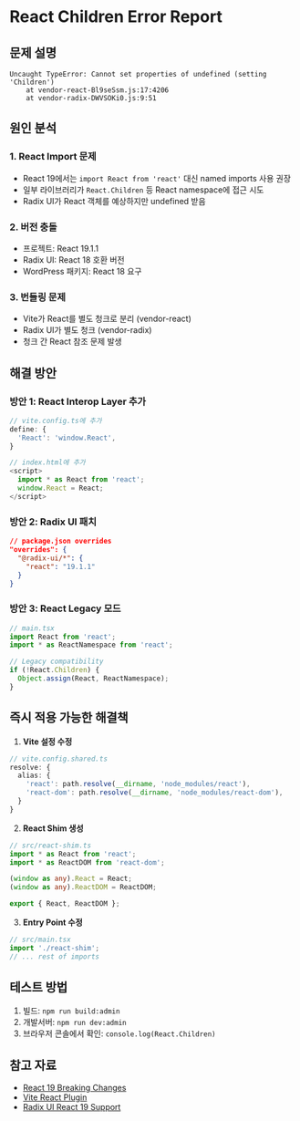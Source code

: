 # React Children Error Report

## 문제 설명
```
Uncaught TypeError: Cannot set properties of undefined (setting 'Children')
    at vendor-react-Bl9seSsm.js:17:4206
    at vendor-radix-DWVSOKi0.js:9:51
```

## 원인 분석

### 1. React Import 문제
- React 19에서는 `import React from 'react'` 대신 named imports 사용 권장
- 일부 라이브러리가 `React.Children` 등 React namespace에 접근 시도
- Radix UI가 React 객체를 예상하지만 undefined 받음

### 2. 버전 충돌
- 프로젝트: React 19.1.1
- Radix UI: React 18 호환 버전
- WordPress 패키지: React 18 요구

### 3. 번들링 문제
- Vite가 React를 별도 청크로 분리 (vendor-react)
- Radix UI가 별도 청크 (vendor-radix)
- 청크 간 React 참조 문제 발생

## 해결 방안

### 방안 1: React Interop Layer 추가
```typescript
// vite.config.ts에 추가
define: {
  'React': 'window.React',
}

// index.html에 추가
<script>
  import * as React from 'react';
  window.React = React;
</script>
```

### 방안 2: Radix UI 패치
```json
// package.json overrides
"overrides": {
  "@radix-ui/*": {
    "react": "19.1.1"
  }
}
```

### 방안 3: React Legacy 모드
```typescript
// main.tsx
import React from 'react';
import * as ReactNamespace from 'react';

// Legacy compatibility
if (!React.Children) {
  Object.assign(React, ReactNamespace);
}
```

## 즉시 적용 가능한 해결책

1. **Vite 설정 수정**
```typescript
// vite.config.shared.ts
resolve: {
  alias: {
    'react': path.resolve(__dirname, 'node_modules/react'),
    'react-dom': path.resolve(__dirname, 'node_modules/react-dom'),
  }
}
```

2. **React Shim 생성**
```typescript
// src/react-shim.ts
import * as React from 'react';
import * as ReactDOM from 'react-dom';

(window as any).React = React;
(window as any).ReactDOM = ReactDOM;

export { React, ReactDOM };
```

3. **Entry Point 수정**
```typescript
// src/main.tsx
import './react-shim';
// ... rest of imports
```

## 테스트 방법
1. 빌드: `npm run build:admin`
2. 개발서버: `npm run dev:admin`
3. 브라우저 콘솔에서 확인: `console.log(React.Children)`

## 참고 자료
- [React 19 Breaking Changes](https://react.dev/blog/2024/04/25/react-19)
- [Vite React Plugin](https://github.com/vitejs/vite-plugin-react)
- [Radix UI React 19 Support](https://github.com/radix-ui/primitives/issues/2577)